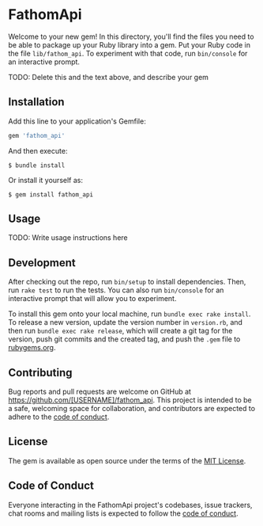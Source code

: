 # FathomApi

Welcome to your new gem! In this directory, you'll find the files you need to be able to package up your Ruby library into a gem. Put your Ruby code in the file `lib/fathom_api`. To experiment with that code, run `bin/console` for an interactive prompt.

TODO: Delete this and the text above, and describe your gem

## Installation

Add this line to your application's Gemfile:

```ruby
gem 'fathom_api'
```

And then execute:

    $ bundle install

Or install it yourself as:

    $ gem install fathom_api

## Usage

TODO: Write usage instructions here

## Development

After checking out the repo, run `bin/setup` to install dependencies. Then, run `rake test` to run the tests. You can also run `bin/console` for an interactive prompt that will allow you to experiment.

To install this gem onto your local machine, run `bundle exec rake install`. To release a new version, update the version number in `version.rb`, and then run `bundle exec rake release`, which will create a git tag for the version, push git commits and the created tag, and push the `.gem` file to [rubygems.org](https://rubygems.org).

## Contributing

Bug reports and pull requests are welcome on GitHub at https://github.com/[USERNAME]/fathom_api. This project is intended to be a safe, welcoming space for collaboration, and contributors are expected to adhere to the [code of conduct](https://github.com/[USERNAME]/fathom_api/blob/master/CODE_OF_CONDUCT.md).

## License

The gem is available as open source under the terms of the [MIT License](https://opensource.org/licenses/MIT).

## Code of Conduct

Everyone interacting in the FathomApi project's codebases, issue trackers, chat rooms and mailing lists is expected to follow the [code of conduct](https://github.com/[USERNAME]/fathom_api/blob/master/CODE_OF_CONDUCT.md).
